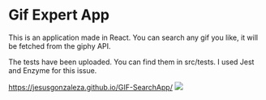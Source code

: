 # Gif Expert App
This is an application made in React. You can search any gif you like, it will
be fetched from the giphy API.

The tests have been uploaded. You can find them in src/tests. I used Jest and Enzyme for this issue.

https://jesusgonzaleza.github.io/GIF-SearchApp/
![](GifExpertApp.gif)
